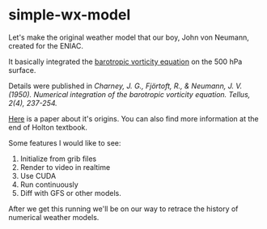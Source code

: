 # simple-wx-model

Let's make the original weather model that our boy, John von Neumann, created for the ENIAC.

It basically integrated the [barotropic vorticity equation](https://en.wikipedia.org/wiki/Barotropic_vorticity_equation) on the 500 hPa surface.

Details were published in *Charney, J. G., Fjörtoft, R., & Neumann, J. V. (1950). Numerical integration of the barotropic vorticity equation. Tellus, 2(4), 237-254.*

[Here](http://www.rsmas.miami.edu/personal/miskandarani/Courses/MPO662/Lynch,Peter/OriginsCompWF.JCP227.pdf) is a paper about it's origins. You can also find more information at the end of Holton textbook.

Some features I would like to see:

1. Initialize from grib files
2. Render to video in realtime
3. Use CUDA
4. Run continuously
5. Diff with GFS or other models.

After we get this running we'll be on our way to retrace the history of numerical weather models.
